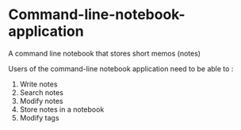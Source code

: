 # Command-line-notebook-application
A command line notebook that stores short memos (notes)

Users of the command-line notebook application need to be able to :
1. Write notes
2. Search notes
3. Modify notes
4. Store notes in a notebook
5. Modify tags
